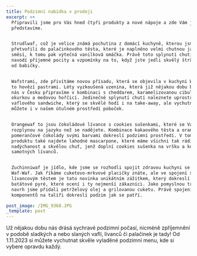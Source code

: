 ```yaml
---
title: Podzimní nabídka v prodeji
excerpt: >+
  Připravili jsme pro Vás hned čtyři produkty a nové nápoje a zde Vám je všechny
  představíme. 


  Strudlwaf, což je velice známá pochutina z domácí kuchyně, kterou jsme
  přetvořili do palačinkového těsta, které je naplněno velmi chutnou jablečnou
  směsí, k tomu pak výtečná vanilková omáčka. Právě toto splynutí chutí vám
  navodí příjemné pocity a vzpomínky na to, když jste jedli skvělý štrůdl jako
  od babičky. 


  Wafstrami, zde přivítáme novou přísadu, která se objevila v kuchyni Waf-Waf a
  to hovězí pastrami. Léty vyzkoušená uzenina, která již nějakou dobu boduje i u
  nás v Česku připravíme v kombinaci s cheddarem, karamelizovanou cibulkou,
  okurkou a medovou hořčicí. Jedinečné splynutí chutí naleznete uprostřed
  vaflového sandwiche, který se skvělé hodí i na take-away, ale vychutnat si ho
  můžete i v našem útulném prostředí poboček. 


  Orangewaf to jsou čokoládové lívance s cookies sušenkami, které se Vám
  rozplynou na jazyku než se nadějete. Kombinace kakaového těsta a oranžové
  pomerančové čokolády svými barvami dokreslí podzimní prostředí. V tomto
  produktu také najdete lahodné mascarpone, které máme všichni tak rádi pro jeho
  nadýchanost a skvělou chuť, jenž doplní cookies sušenka na vršku a kolem
  samotných lívanců. 


  Zuchinniwaf je jídlo, kde jsme se rozhodli spojit zdravou kuchyni se stylem
  Waf-Waf. Jak říkáme cuketovo-mrkvové placičky znáte, ale ve spojení s
  lívancovým těstem je tato novinka unikátním zážitkem, který dokreslí i máslové
  batátové pyré, které ocení i ty nejmenší zákazníci. Jako pomyslnou třešničku
  navrh jsme přidali petrželový olej a grilovanou cuketu. Právě spojení všech
  komponentů na talíři dokreslí podzim jak se patří. 

post_image: /IMG_9368.JPG
_template: post
---
```


Už nějakou dobu nás drásá sychravé podzimní počasí, nicméně zpříjemnění v podobě sladkých a nebo slaných vaflí, lívanců či palačinek je tady! Od 1.11.2023 si můžete vychutnat skvěle vyladěné podzimní menu, kde si vybere opravdu každý.
